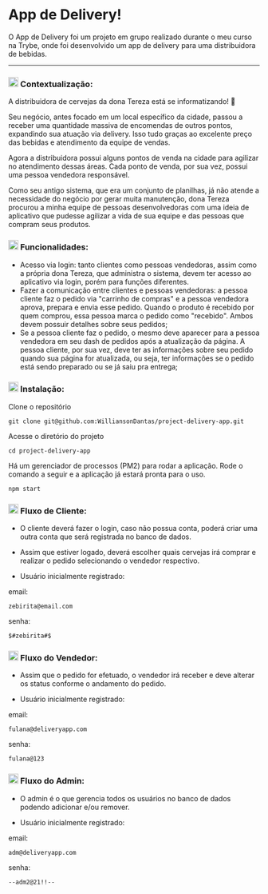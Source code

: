 # App de Delivery!

O App de Delivery foi um projeto em grupo realizado durante o meu curso na Trybe, onde foi desenvolvido um app de delivery para uma distribuidora de bebidas.

-----

### <img height="20" src="https://raw.githubusercontent.com/innng/innng/master/assets/soulgem-sayaka.gif"/> Contextualização:

A distribuidora de cervejas da dona Tereza está se informatizando! 🚀 

Seu negócio, antes focado em um local específico da cidade, passou a receber uma quantidade massiva de encomendas de outros pontos, expandindo sua atuação via delivery. Isso tudo graças ao excelente preço das bebidas e atendimento da equipe de vendas.

Agora a distribuidora possui alguns pontos de venda na cidade para agilizar no atendimento dessas áreas. Cada ponto de venda, por sua vez, possui uma pessoa vendedora responsável.

Como seu antigo sistema, que era um conjunto de planilhas, já não atende a necessidade do negócio por gerar muita manutenção, dona Tereza procurou a minha equipe de pessoas desenvolvedoras com uma ideia de aplicativo que pudesse agilizar a vida de sua equipe e das pessoas que compram seus produtos. 

### <img height="20" src="https://raw.githubusercontent.com/innng/innng/master/assets/soulgem-sayaka.gif"/> Funcionalidades:

- Acesso via login: tanto clientes como pessoas vendedoras, assim como a própria dona Tereza, que administra o sistema, devem ter acesso ao aplicativo via login, porém para funções diferentes.
- Fazer a comunicação entre clientes e pessoas vendedoras: a pessoa cliente faz o pedido via "carrinho de compras" e a pessoa vendedora aprova, prepara e envia esse pedido. Quando o produto é recebido por quem comprou, essa pessoa marca o pedido como "recebido". Ambos devem possuir detalhes sobre seus pedidos;
- Se a pessoa cliente faz o pedido, o mesmo deve aparecer para a pessoa vendedora em seu dash de pedidos após a atualização da página. A pessoa cliente, por sua vez, deve ter as informações sobre seu pedido quando sua página for atualizada, ou seja, ter informações se o pedido está sendo preparado ou se já saiu pra entrega;


### <img height="20" src="https://raw.githubusercontent.com/innng/innng/master/assets/soulgem-sayaka.gif"/> Instalação:

Clone o repositório

```
git clone git@github.com:WilliansonDantas/project-delivery-app.git
```

Acesse o diretório do projeto

```
cd project-delivery-app
```

Há um gerenciador de processos (PM2) para rodar a aplicação. Rode o comando a seguir e a aplicação já estará pronta para o uso.

```
npm start
```

### <img height="20" src="https://raw.githubusercontent.com/innng/innng/master/assets/soulgem-sayaka.gif"/> Fluxo de Cliente:

- O cliente deverá fazer o login, caso não possua conta, poderá criar uma outra conta que será registrada no banco de dados.

- Assim que estiver logado, deverá escolher quais cervejas irá comprar e realizar o pedido selecionando o vendedor respectivo.

- Usuário inicialmente registrado: 

email: 

```
zebirita@email.com
```

senha: 

```
$#zebirita#$
```

### <img height="20" src="https://raw.githubusercontent.com/innng/innng/master/assets/soulgem-sayaka.gif"/> Fluxo do Vendedor:

- Assim que o pedido for efetuado, o vendedor irá receber e deve alterar os status conforme o andamento do pedido.

- Usuário inicialmente registrado: 

email: 

```
fulana@deliveryapp.com
```

senha: 

```
fulana@123
```

### <img height="20" src="https://raw.githubusercontent.com/innng/innng/master/assets/soulgem-sayaka.gif"/> Fluxo do Admin:

- O admin é o que gerencia todos os usuários no banco de dados podendo adicionar e/ou remover.

- Usuário inicialmente registrado: 

email: 

```
adm@deliveryapp.com
```

senha: 

```
--adm2@21!!--
```


<!-- 
-->

